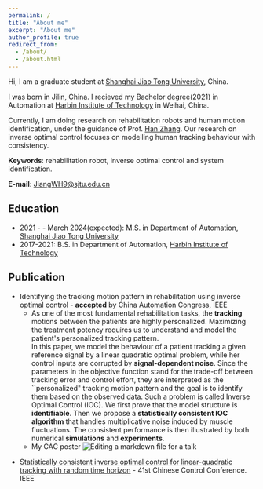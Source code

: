 ```yaml
---
permalink: /
title: "About me"
excerpt: "About me"
author_profile: true
redirect_from: 
  - /about/
  - /about.html
---
```


Hi, I am a graduate student at [Shanghai Jiao Tong University](https://en.sjtu.edu.cn/), China.

I was born in Jilin, China. I recieved my Bachelor degree(2021) in Automation at [Harbin Institute of Technology](http://en.hit.edu.cn/) in Weihai, China.

Currently,  I am doing research on rehabilitation robots and human motion identification, under the guidance of  Prof. [Han Zhang](https://zhanghan-tc.github.io/).
Our research on inverse optimal control focuses on modelling human tracking behaviour with consistency.

 **Keywords**: rehabilitation robot,  inverse optimal control and system identification.

**E-mail**: JiangWH9@sjtu.edu.cn

Education
------
- 2021 - - March 2024(expected): M.S. in Department of Automation, [Shanghai Jiao Tong University](https://en.sjtu.edu.cn/)
- 2017-2021: B.S. in Department of Automation, [Harbin Institute of Technology](http://en.hit.edu.cn/)

Publication
------
- Identifying the tracking motion pattern in rehabilitation using inverse optimal control - **accepted** by China Automation Congress, IEEE
  - As one of the most fundamental rehabilitation tasks, the **tracking** motions between the patients are highly personalized. Maximizing the treatment potency requires us to understand and model the patient's personalized tracking pattern.  
  In this paper, we model the behaviour of a patient tracking a given reference signal by a linear quadratic optimal problem, while her control inputs are corrupted by **signal-dependent noise**. Since the parameters in the objective function stand for the trade-off between tracking error and control effort, 
they are interpreted as the ``personalized" tracking motion pattern and the goal is to identify them based on the observed data. 
  Such a problem is called Inverse Optimal Control (IOC). 
  We first prove that the model structure is **identifiable**. Then we propose a **statistically consistent IOC algorithm** that handles multiplicative noise induced by muscle fluctuations. The consistent performance is then illustrated by both numerical **simulations** and **experiments**.  
  - My CAC poster  ![Editing a markdown file for a talk](/images/editing-talk.png)
<!--
My designed robot platform: solidworks
![solidworks](/images/robot.png)
-->

- [Statistically consistent inverse optimal control for linear-quadratic tracking with random time horizon](https://ieeexplore.ieee.org/abstract/document/9902327) - 41st Chinese Control Conference. IEEE


